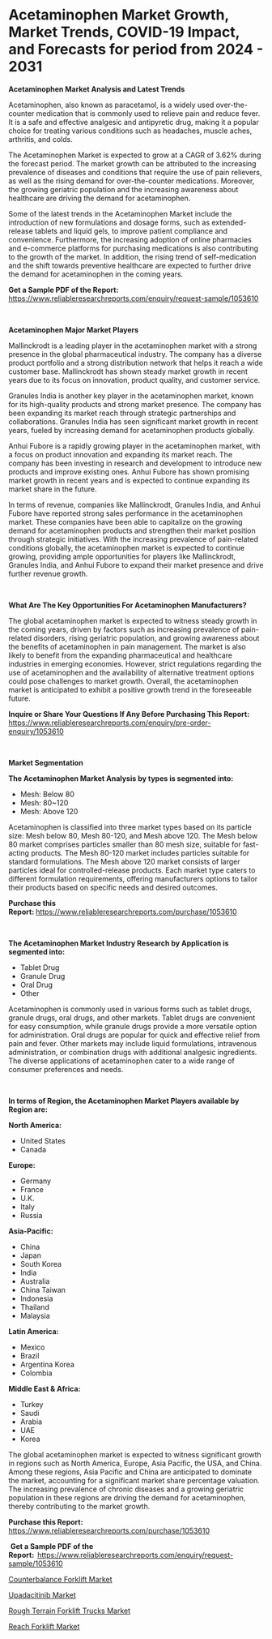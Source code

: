 <p><h1>Acetaminophen Market Growth, Market Trends, COVID-19 Impact, and Forecasts for period from 2024 - 2031</h1></p><p><strong>Acetaminophen Market Analysis and Latest Trends</strong></p>
<p><p>Acetaminophen, also known as paracetamol, is a widely used over-the-counter medication that is commonly used to relieve pain and reduce fever. It is a safe and effective analgesic and antipyretic drug, making it a popular choice for treating various conditions such as headaches, muscle aches, arthritis, and colds.</p><p>The Acetaminophen Market is expected to grow at a CAGR of 3.62% during the forecast period. The market growth can be attributed to the increasing prevalence of diseases and conditions that require the use of pain relievers, as well as the rising demand for over-the-counter medications. Moreover, the growing geriatric population and the increasing awareness about healthcare are driving the demand for acetaminophen.</p><p>Some of the latest trends in the Acetaminophen Market include the introduction of new formulations and dosage forms, such as extended-release tablets and liquid gels, to improve patient compliance and convenience. Furthermore, the increasing adoption of online pharmacies and e-commerce platforms for purchasing medications is also contributing to the growth of the market. In addition, the rising trend of self-medication and the shift towards preventive healthcare are expected to further drive the demand for acetaminophen in the coming years.</p></p>
<p><strong>Get a Sample PDF of the Report:&nbsp;</strong> <a href="https://www.reliableresearchreports.com/enquiry/request-sample/1053610">https://www.reliableresearchreports.com/enquiry/request-sample/1053610</a></p>
<p>&nbsp;</p>
<p><strong>Acetaminophen Major Market Players</strong></p>
<p><p>Mallinckrodt is a leading player in the acetaminophen market with a strong presence in the global pharmaceutical industry. The company has a diverse product portfolio and a strong distribution network that helps it reach a wide customer base. Mallinckrodt has shown steady market growth in recent years due to its focus on innovation, product quality, and customer service.</p><p>Granules India is another key player in the acetaminophen market, known for its high-quality products and strong market presence. The company has been expanding its market reach through strategic partnerships and collaborations. Granules India has seen significant market growth in recent years, fueled by increasing demand for acetaminophen products globally.</p><p>Anhui Fubore is a rapidly growing player in the acetaminophen market, with a focus on product innovation and expanding its market reach. The company has been investing in research and development to introduce new products and improve existing ones. Anhui Fubore has shown promising market growth in recent years and is expected to continue expanding its market share in the future.</p><p>In terms of revenue, companies like Mallinckrodt, Granules India, and Anhui Fubore have reported strong sales performance in the acetaminophen market. These companies have been able to capitalize on the growing demand for acetaminophen products and strengthen their market position through strategic initiatives. With the increasing prevalence of pain-related conditions globally, the acetaminophen market is expected to continue growing, providing ample opportunities for players like Mallinckrodt, Granules India, and Anhui Fubore to expand their market presence and drive further revenue growth.</p></p>
<p>&nbsp;</p>
<p><strong>What Are The Key Opportunities For Acetaminophen Manufacturers?</strong></p>
<p><p>The global acetaminophen market is expected to witness steady growth in the coming years, driven by factors such as increasing prevalence of pain-related disorders, rising geriatric population, and growing awareness about the benefits of acetaminophen in pain management. The market is also likely to benefit from the expanding pharmaceutical and healthcare industries in emerging economies. However, strict regulations regarding the use of acetaminophen and the availability of alternative treatment options could pose challenges to market growth. Overall, the acetaminophen market is anticipated to exhibit a positive growth trend in the foreseeable future.</p></p>
<p><strong>Inquire or Share Your Questions If Any Before Purchasing This Report:</strong> <a href="https://www.reliableresearchreports.com/enquiry/pre-order-enquiry/1053610">https://www.reliableresearchreports.com/enquiry/pre-order-enquiry/1053610</a></p>
<p>&nbsp;</p>
<p><strong>Market Segmentation</strong></p>
<p><strong>The Acetaminophen Market Analysis by types is segmented into:</strong></p>
<p><ul><li>Mesh: Below 80</li><li>Mesh: 80~120</li><li>Mesh: Above 120</li></ul></p>
<p><p>Acetaminophen is classified into three market types based on its particle size: Mesh below 80, Mesh 80-120, and Mesh above 120. The Mesh below 80 market comprises particles smaller than 80 mesh size, suitable for fast-acting products. The Mesh 80-120 market includes particles suitable for standard formulations. The Mesh above 120 market consists of larger particles ideal for controlled-release products. Each market type caters to different formulation requirements, offering manufacturers options to tailor their products based on specific needs and desired outcomes.</p></p>
<p><strong>Purchase this Report:&nbsp;</strong><a href="https://www.reliableresearchreports.com/purchase/1053610">https://www.reliableresearchreports.com/purchase/1053610</a></p>
<p>&nbsp;</p>
<p><strong>The Acetaminophen Market Industry Research by Application is segmented into:</strong></p>
<p><ul><li>Tablet Drug</li><li>Granule Drug</li><li>Oral Drug</li><li>Other</li></ul></p>
<p><p>Acetaminophen is commonly used in various forms such as tablet drugs, granule drugs, oral drugs, and other markets. Tablet drugs are convenient for easy consumption, while granule drugs provide a more versatile option for administration. Oral drugs are popular for quick and effective relief from pain and fever. Other markets may include liquid formulations, intravenous administration, or combination drugs with additional analgesic ingredients. The diverse applications of acetaminophen cater to a wide range of consumer preferences and needs.</p></p>
<p>&nbsp;</p>
<p><strong>In terms of Region, the Acetaminophen Market Players available by Region are:</strong></p>
<p>
    <p> <strong> North America: </strong>
        <ul>
            <li>United States</li>
            <li>Canada</li>
        </ul>
        </p> 
    <p> <strong> Europe: </strong>
        <ul>
            <li>Germany</li>
            <li>France</li>
            <li>U.K.</li>
            <li>Italy</li>
            <li>Russia</li>
        </ul>
        </p> 
    <p> <strong> Asia-Pacific: </strong>
        <ul>
            <li>China</li>
            <li>Japan</li>
            <li>South Korea</li>
            <li>India</li>
            <li>Australia</li>
            <li>China Taiwan</li>
            <li>Indonesia</li>
            <li>Thailand</li>
            <li>Malaysia</li>
        </ul>
        </p> 
    <p> <strong> Latin America: </strong>
        <ul>
            <li>Mexico</li>
            <li>Brazil</li>
            <li>Argentina Korea</li>
            <li>Colombia</li>
        </ul>
        </p> 
    <p> <strong> Middle East & Africa: </strong>
        <ul>
            <li>Turkey</li>
            <li>Saudi</li>
            <li>Arabia</li>
            <li>UAE</li>
            <li>Korea</li>
        </ul>
    </p>
    </p>
<p><p>The global acetaminophen market is expected to witness significant growth in regions such as North America, Europe, Asia Pacific, the USA, and China. Among these regions, Asia Pacific and China are anticipated to dominate the market, accounting for a significant market share percentage valuation. The increasing prevalence of chronic diseases and a growing geriatric population in these regions are driving the demand for acetaminophen, thereby contributing to the market growth.</p></p>
<p><strong>Purchase this Report: </strong><a href="https://www.reliableresearchreports.com/purchase/1053610">https://www.reliableresearchreports.com/purchase/1053610</a></p>
<p>&nbsp;<strong>Get a Sample PDF of the Report:&nbsp;&nbsp;</strong><a href="https://www.reliableresearchreports.com/enquiry/request-sample/1053610">https://www.reliableresearchreports.com/enquiry/request-sample/1053610</a></p>
<p><strong></strong></p>
<p><p><a href="https://view.publitas.com/reportprime-1/counterbalance-forklift-market-size-focuses-on-market-dynamics-in-depth-analysis-and-future-projections-of-its-market-forecasted-for-period-from-2023-to-2030/">Counterbalance Forklift Market</a></p><p><a href="https://angry-finch-aaf.notion.site/Upadacitinib-Market-Research-Report-Reveals-The-Latest-Trends-And-Opportunities-of-this-Market-for-P-b4cefdf08b124e6ba13583f04cac3a4a">Upadacitinib Market</a></p><p><a href="https://view.publitas.com/reportprime-1/rough-terrain-forklift-trucks-market-share-market-new-trends-analysis-report-by-type-by-application-by-end-use-by-region-and-segment-forecasts-2023-2030/">Rough Terrain Forklift Trucks Market</a></p><p><a href="https://view.publitas.com/reportprime-1/reach-forklift-market-provides-detailed-segmentation-of-this-market-based-on-type-application-and-region-and-forecast-for-the-period-from-2023-2030/">Reach Forklift Market</a></p></p>